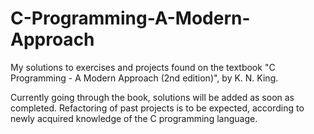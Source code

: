 # C-Programming-A-Modern-Approach
My solutions to exercises and projects found on the textbook "C Programming - A Modern Approach (2nd edition)", by K. N. King.

Currently going through the book, solutions will be added as soon as completed. Refactoring of past projects is to be expected, according to newly acquired knowledge of the C programming language. 
